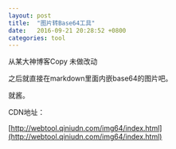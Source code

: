 ```yaml
---
layout: post
title:  "图片转Base64工具"
date:   2016-09-21 20:28:52 +0800
categories: tool
---
```


从某大神博客Copy 未做改动  

之后就直接在markdown里面内嵌base64的图片吧。

就酱。  

CDN地址：  

[http://webtool.qiniudn.com/img64/index.html](http://webtool.qiniudn.com/img64/index.html)  


